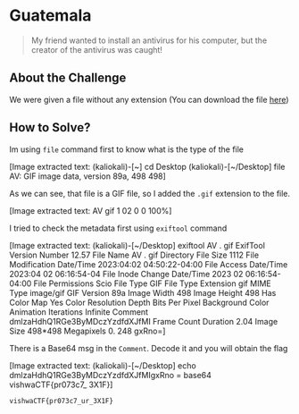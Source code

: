 # Guatemala
> My friend wanted to install an antivirus for his computer, but the creator of the antivirus was caught!

## About the Challenge
We were given a file without any extension (You can download the file [here](AV))

## How to Solve?
Im using `file` command first to know what is the type of the file


[Image extracted text: (kaliokali)-[~]
cd Desktop
(kaliokali)-[~/Desktop]
file
AV:
GIF image data,
version 89a,
498
498]


As we can see, that file is a GIF file, so I added the `.gif` extension to the file.


[Image extracted text: AV gif
1
02
0  0
100%]


I tried to check the metadata first using `exiftool` command


[Image extracted text: (kaliokali)-[~/Desktop]
exiftool
AV . gif
ExifTool
Version
Number
12.57
File Name
AV . gif
Directory
File Size
1112
File
Modification Date/Time
2023:04:02 04:50:22-04:00
File Access Date/Time
2023:04
02 06:16:54-04
File Inode Change Date/Time
2023
02 06:16:54-04:00
File Permissions
Scio
File Type
GIF
File Type Extension
gif
MIME Type
image/gif
GIF Version
89a
Image
Width
498
Image Height
498
Has
Color Map
Yes
Color Resolution Depth
Bits Per Pixel
Background Color
Animation Iterations
Infinite
Comment
dmlzaHdhQ1RGe3ByMDczYzdfdXJfMI
Frame
Count
Duration
2.04
Image Size
498*498
Megapixels
0. 248
gxRno=]


There is a Base64 msg in the `Comment`. Decode it and you will obtain the flag


[Image extracted text: (kaliokali)-[~/Desktop]
echo
dmlzaHdhQ1RGe3ByMDczYzdfdXJfMIgxRno =
base64
vishwaCTF{pr073c7_
3X1F}]


```
vishwaCTF{pr073c7_ur_3X1F}
```